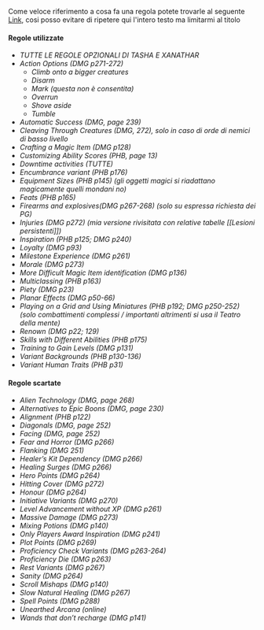 Come veloce riferimento a cosa fa una regola potete trovarle al seguente [Link](https://5e.tools/variantrules.html#adamantine%20weapons_xge), cosi posso evitare di ripetere qui l'intero testo ma limitarmi al titolo

#### Regole utilizzate

- *TUTTE LE REGOLE OPZIONALI DI TASHA E XANATHAR*
- *Action Options (DMG p271-272)*
	- *Climb onto a bigger creatures*
	- *Disarm*
	- *Mark (questa non è consentita)*
	- *Overrun*
	- *Shove aside*
	- *Tumble*
- *Automatic Success (DMG, page 239)*
- *Cleaving Through Creatures (DMG, 272), solo in caso di orde di nemici di basso livello*
- *Crafting a Magic Item (DMG p128)*
- *Customizing Ability Scores (PHB, page 13)*
- *Downtime activities (TUTTE)*
- *Encumbrance variant (PHB p176)*
- *Equipment Sizes (PHB p145) (gli oggetti magici si riadattano magicamente quelli mondani no)*
- *Feats (PHB p165)*
- *Firearms and explosives(DMG p267-268) (solo su espressa richiesta dei PG)*
- *Injuries (DMG p272) (mia versione rivisitata con relative tabelle [[Lesioni persistenti]])*
- *Inspiration (PHB p125; DMG p240)*
- *Loyalty (DMG p93)*
- *Milestone Experience (DMG p261)*
- *Morale (DMG p273)*
- *More Difficult Magic Item identification (DMG p136)*
- *Multiclassing (PHB p163)*
- *Piety (DMG p23)*
- *Planar Effects (DMG p50-66)*
- *Playing on a Grid and Using Miniatures (PHB p192; DMG p250-252) (solo combattimenti complessi / importanti altrimenti si usa il Teatro della mente)*
- *Renown (DMG p22; 129)*
- *Skills with Different Abilities (PHB p175)*
- *Training to Gain Levels (DMG p131)*
- *Variant Backgrounds (PHB p130-136)*
- *Variant Human Traits (PHB p31)*

#### Regole scartate

- *Alien Technology (DMG, page 268)*
- *Alternatives to Epic Boons (DMG, page 230)*
- *Alignment (PHB p122)*
- *Diagonals (DMG, page 252)*
- *Facing (DMG, page 252)*
- *Fear and Horror (DMG p266)*
- *Flanking (DMG 251)*
- *Healer’s Kit Dependency (DMG p266)*
- *Healing Surges (DMG p266)*
- *Hero Points (DMG p264)*
- *Hitting Cover (DMG p272)*
- *Honour (DMG p264)*
- *Initiative Variants (DMG p270)*
- *Level Advancement without XP (DMG p261)*
- *Massive Damage (DMG p273)*
- *Mixing Potions (DMG p140)*
- *Only Players Award Inspiration (DMG p241)*
- *Plot Points (DMG p269)*
- *Proficiency Check Variants (DMG p263-264)*
- *Proficiency Die (DMG p263)*
- *Rest Variants (DMG p267)* 
- *Sanity (DMG p264)*
- *Scroll Mishaps (DMG p140)*
- *Slow Natural Healing (DMG p267)*
- *Spell Points (DMG p288)*
- *Unearthed Arcana (online)*
- *Wands that don’t recharge (DMG p141)*
